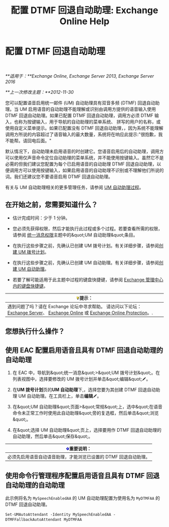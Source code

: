 ﻿---
title: '配置 DTMF 回退自动助理: Exchange Online Help'
TOCTitle: 配置 DTMF 回退自动助理
ms:assetid: a82d85f7-de30-40db-8ee6-b091ac14da9d
ms:mtpsurl: https://technet.microsoft.com/zh-cn/library/Bb232158(v=EXCHG.150)
ms:contentKeyID: 50491351
ms.date: 05/23/2018
mtps_version: v=EXCHG.150
ms.translationtype: MT
---

# 配置 DTMF 回退自动助理

 

_**适用于：**Exchange Online, Exchange Server 2013, Exchange Server 2016_

_**上一次修改主题：**2012-11-30_

您可以配置语音启用统一邮件 (UM) 自动助理具有双音多频 (DTMF) 回退自动助理。当 UM 启用语音的自动助理不能理解或识别由调用方提供的语音输入使用 DTMF 回退自动助理。如果已配置 DTMF 回退自动助理，调用方必须 DTMF 输入，也称为按键输入，用于导航的自动助理的菜单系统、 拼写的用户的名称，或使用自定义菜单提示。如果已配置没有 DTMF 回退自动助理，，因为系统不能理解调用方所说的内容超过了语音输入的最大数量，系统将在响应此提示:"很抱歉，我不能帮。请回电后面。"

默认情况下，自动助理未启用语音的时创建它。您语音启用后的自动助理，调用方可以使用仅声音命令定位自动助理的菜单系统，并不能使用按键输入。虽然它不是必需的但我们建议您配置为每个已启用语音的自动助理 DTMF 回退自动助理，以便调用方可以使用按键输入，如果启用语音的自动助理不识别或不理解他们所说的词。我们还建议您不要语音启用 DTMF 回退自动助理。

有关与 UM 自动助理相关的更多管理任务，请参阅 [UM 自动助理过程](um-auto-attendant-procedures-exchange-2013-help.md)。

## 在开始之前，您需要知道什么？

  - 估计完成时间：少于 1 分钟。

  - 您必须先获得权限，然后才能执行此过程或多个过程。若要查看所需的权限，请参阅 [统一消息权限](unified-messaging-permissions-exchange-2013-help.md)主题中的\&quot;UM 自动助理\&quot;条目。

  - 在执行这些步骤之前，先确认已创建 UM 拨号计划。有关详细步骤，请参阅[创建 UM 拨号计划](create-a-um-dial-plan-exchange-2013-help.md)。

  - 在执行这些步骤之前，先确认已创建 UM 自动助理。有关详细步骤，请参阅[创建 UM 自动助理](create-a-um-auto-attendant-exchange-2013-help.md)。

  - 若要了解可能适用于此主题中过程的键盘快捷键，请参阅 [Exchange 管理中心内的键盘快捷键](keyboard-shortcuts-in-the-exchange-admin-center-exchange-online-protection-help.md)。

<table>
<thead>
<tr class="header">
<th><img src="images/Bb124558.tip(EXCHG.150).gif" title="提示" alt="提示" />提示：</th>
</tr>
</thead>
<tbody>
<tr class="odd">
<td>遇到问题了吗？请在 Exchange 论坛中寻求帮助。 请访问以下论坛：<a href="https://go.microsoft.com/fwlink/p/?linkid=60612">Exchange Server</a>、 <a href="https://go.microsoft.com/fwlink/p/?linkid=267542">Exchange Online</a> 或 <a href="https://go.microsoft.com/fwlink/p/?linkid=285351">Exchange Online Protection</a>。.</td>
</tr>
</tbody>
</table>


## 您想执行什么操作？

## 使用 EAC 配置启用语音且具有 DTMF 回退自动助理的自动助理

1.  在 EAC 中，导航到\&quot;统一消息\&quot;\>\&quot;UM 拨号计划\&quot;。在列表视图中，选择要修改的 UM 拨号计划并单击\&quot;编辑\&quot;![编辑图标](images/Bb124582.6f53ccb2-1f13-4c02-bea0-30690e6ea71d(EXCHG.150).gif "编辑图标")。

2.  在**UM 拨号计划**页的**UM 自动助理**下,，选择您要为其创建 DTMF 回退自动助理 UM 自动助理。在工具栏上，单击**编辑**![编辑图标](images/Bb124582.6f53ccb2-1f13-4c02-bea0-30690e6ea71d(EXCHG.150).gif "编辑图标")。

3.  在\&quot;UM 自动助理\&quot;页面\>\&quot;常规\&quot;上，选中\&quot;在语音命令未正常工作时使用此自动助理\&quot;旁的复选框，然后单击\&quot;浏览\&quot;。

4.  在\&quot;选择 UM 自动助理\&quot;页上，选择要用作 DTMF 回退自动助理的自动助理，然后单击\&quot;保存\&quot;。

<table>
<thead>
<tr class="header">
<th><img src="images/Bb124558.important(EXCHG.150).gif" title="重要说明" alt="重要说明" />重要说明：</th>
</tr>
</thead>
<tbody>
<tr class="odd">
<td>必须先启用语音自动语音助理，才能浏览已设置的 DTMF 回退自动助理。</td>
</tr>
</tbody>
</table>


## 使用命令行管理程序配置启用语音且具有 DTMF 回退自动助理的自动助理

此示例将名为 `MySpeechEnabledAA` 的 UM 自动助理配置为使用名为 `MyDTMFAA` 的 DTMF 回退自动助理。

    Set-UMAutoAttendant -Identity MySpeechEnabledAA -DTMFFallbackAutoAttendant MyDTMFAA

